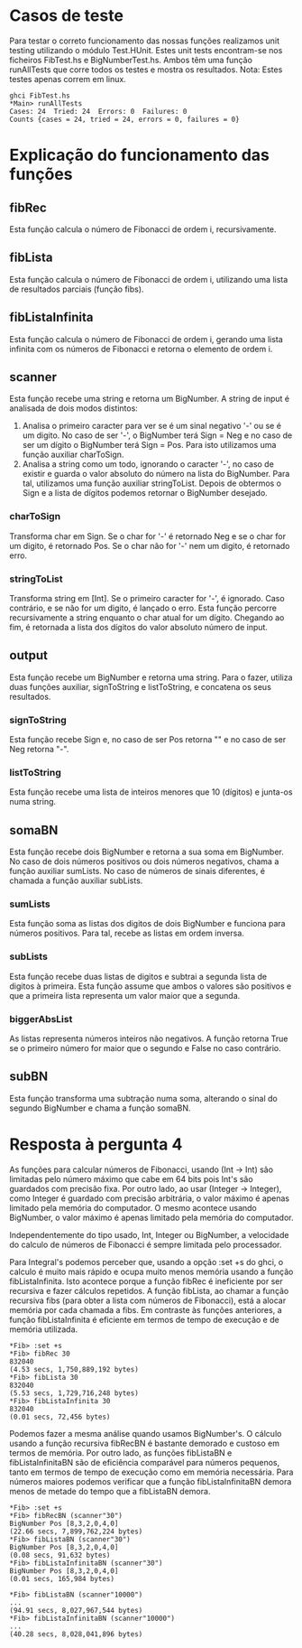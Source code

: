 # Casos de teste

Para testar o correto funcionamento das nossas funções realizamos unit testing utilizando o módulo Test.HUnit. Estes unit tests encontram-se nos ficheiros FibTest.hs e BigNumberTest.hs. Ambos têm uma função runAllTests que corre todos os testes e mostra os resultados. Nota: Estes testes apenas correm em linux.

    ghci FibTest.hs 
    *Main> runAllTests 
    Cases: 24  Tried: 24  Errors: 0  Failures: 0
    Counts {cases = 24, tried = 24, errors = 0, failures = 0}

# Explicação do funcionamento das funções

## fibRec

Esta função calcula o número de Fibonacci de ordem i, recursivamente.

## fibLista

Esta função calcula o número de Fibonacci de ordem i, utilizando uma lista de resultados parciais (função fibs).

## fibListaInfinita

Esta função calcula o número de Fibonacci de ordem i, gerando uma lista infinita com os números de Fibonacci e retorna o elemento de ordem i.

## scanner

Esta função recebe uma string e retorna um BigNumber. A string de input é analisada de dois modos distintos:
1. Analisa o primeiro caracter para ver se é um sinal negativo '-' ou se é um digito. No caso de ser '-', o BigNumber terá Sign = Neg e no caso de ser um dígito o BigNumber terá Sign = Pos. Para isto utilizamos uma função auxiliar charToSign.
2. Analisa a string como um todo, ignorando o caracter '-', no caso de existir e guarda o valor absoluto do número na lista do BigNumber. Para tal, utilizamos uma função auxiliar stringToList.
Depois de obtermos o Sign e a lista de dígitos podemos retornar o BigNumber desejado.

### charToSign

Transforma char em Sign. Se o char for '-' é retornado Neg e se o char for um digito, é retornado Pos. Se o char não for '-' nem um digito, é retornado erro. 

### stringToList

Transforma string em [Int]. Se o primeiro caracter for '-', é ignorado. Caso contrário, e se não for um digito, é lançado o erro. Esta função percorre recursivamente a string enquanto o char atual for um dígito. Chegando ao fim, é retornada a lista dos dígitos do valor absoluto número de input.

## output

Esta função recebe um BigNumber e retorna uma string.
Para o fazer, utiliza duas funções auxiliar, signToString e listToString, e concatena os seus resultados.

### signToString

Esta função recebe Sign e, no caso de ser Pos retorna "" e no caso de ser Neg retorna "-".

### listToString

Esta função recebe uma lista de inteiros menores que 10 (dígitos) e junta-os numa string. 


## somaBN

Esta função recebe dois BigNumber e retorna a sua soma em BigNumber. No caso de dois números positivos ou dois números negativos, chama a função auxiliar sumLists. No caso de números de sinais diferentes, é chamada a função auxiliar subLists.

### sumLists

Esta função soma as listas dos digitos de dois BigNumber e funciona para números positivos. Para tal, recebe as listas em ordem inversa.

### subLists

Esta função recebe duas listas de digitos e subtrai a segunda lista de digitos à primeira. Esta função assume que ambos o valores são positivos e que a primeira lista representa um valor maior que a segunda.

### biggerAbsList

As listas representa números inteiros não negativos. A função retorna True se o primeiro número for maior que o segundo e False no caso contrário.

## subBN

Esta função transforma uma subtração numa soma, alterando o sinal do segundo BigNumber e chama a função somaBN.

# Resposta à pergunta 4

As funções para calcular números de Fibonacci, usando (Int -> Int) são limitadas pelo número máximo que cabe em 64 bits pois Int's são guardados com precisão fixa. Por outro lado, ao usar (Integer -> Integer), como Integer é guardado com precisão arbitrária, o valor máximo é apenas limitado pela memória do computador. O mesmo acontece usando BigNumber, o valor máximo é apenas limitado pela memória do computador. 

Independentemente do tipo usado, Int, Integer ou BigNumber, a velocidade do calculo de números de Fibonacci é sempre limitada pelo processador.

Para Integral's podemos perceber que, usando a opção :set +s do ghci, o calculo é muito mais rápido e ocupa muito menos memória usando a função fibListaInfinita. Isto acontece porque a função fibRec é ineficiente por ser recursiva e fazer cálculos repetidos. A função fibLista, ao chamar a função recursiva fibs (para obter a lista com números de Fibonacci), está a alocar memória por cada chamada a fibs. Em contraste às funções anteriores, a função fibListaInfinita é eficiente em termos de tempo de execução e de memória utilizada.

    *Fib> :set +s
    *Fib> fibRec 30
    832040
    (4.53 secs, 1,750,889,192 bytes)  
    *Fib> fibLista 30
    832040
    (5.53 secs, 1,729,716,248 bytes)
    *Fib> fibListaInfinita 30
    832040
    (0.01 secs, 72,456 bytes)

Podemos fazer a mesma análise quando usamos BigNumber's. O cálculo usando a função recursiva fibRecBN é bastante demorado e custoso em termos de memória. Por outro lado, as funções fibListaBN e fibListaInfinitaBN são de eficiência comparável para números pequenos, tanto em termos de tempo de execução como em memória necessária. Para números maiores podemos verificar que a função fibListaInfinitaBN demora menos de metade do tempo que a fibListaBN demora.

    *Fib> :set +s
    *Fib> fibRecBN (scanner"30")
    BigNumber Pos [8,3,2,0,4,0]
    (22.66 secs, 7,899,762,224 bytes)
    *Fib> fibListaBN (scanner"30")
    BigNumber Pos [8,3,2,0,4,0]
    (0.08 secs, 91,632 bytes)
    *Fib> fibListaInfinitaBN (scanner"30")
    BigNumber Pos [8,3,2,0,4,0]
    (0.01 secs, 165,984 bytes)

    *Fib> fibListaBN (scanner"10000")
    ...
    (94.91 secs, 8,027,967,544 bytes)
    *Fib> fibListaInfinitaBN (scanner"10000")
    ...
    (40.28 secs, 8,028,041,896 bytes)